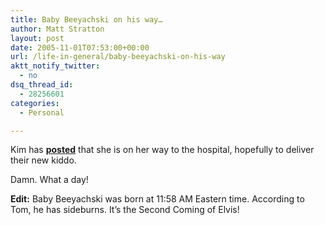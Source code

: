 ```yaml
---
title: Baby Beeyachski on his way…
author: Matt Stratton
layout: post
date: 2005-11-01T07:53:00+00:00
url: /life-in-general/baby-beeyachski-on-his-way
aktt_notify_twitter:
  - no
dsq_thread_id:
  - 28256601
categories:
  - Personal

---
```

Kim has **[posted][1]** that she is on her way to the hospital, hopefully to deliver their new kiddo.

Damn. What a day!

**Edit:** Baby Beeyachski was born at 11:58 AM Eastern time. According to Tom, he has sideburns. It&#8217;s the Second Coming of Elvis!

 [1]: http://www.livejournal.com/users/swingdoc/125057.html